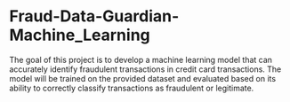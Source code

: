 # Fraud-Data-Guardian-Machine_Learning
The goal of this project is to develop a machine learning model that can accurately identify fraudulent transactions in credit card transactions. The model will be trained on the provided dataset and evaluated based on its ability to correctly classify transactions as fraudulent or legitimate.
